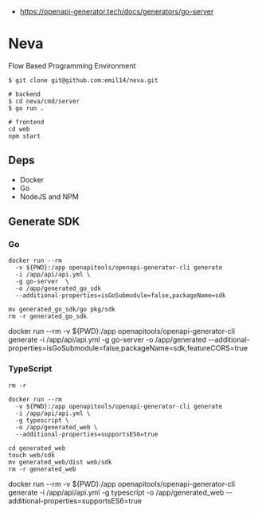 - https://openapi-generator.tech/docs/generators/go-server

# Neva

Flow Based Programming Environment

```shell
$ git clone git@github.com:emil14/neva.git

# backend
$ cd neva/cmd/server
$ go run .

# frontend
cd web
npm start
```

## Deps

- Docker
- Go
- NodeJS and NPM

## Generate SDK

### Go

```shell
docker run --rm
  -v ${PWD}:/app openapitools/openapi-generator-cli generate
  -i /app/api/api.yml \
  -g go-server  \
  -o /app/generated_go_sdk
  --additional-properties=isGoSubmodule=false,packageName=sdk

mv generated_go_sdk/go pkg/sdk
rm -r generated_go_sdk
```

docker run --rm -v ${PWD}:/app openapitools/openapi-generator-cli generate -i /app/api/api.yml -g go-server -o /app/generated --additional-properties=isGoSubmodule=false,packageName=sdk,featureCORS=true

### TypeScript

```shell
rm -r

docker run --rm
  -v ${PWD}:/app openapitools/openapi-generator-cli generate
  -i /app/api/api.yml \
  -g typescript \
  -o /app/generated_web \
  --additional-properties=supportsES6=true

cd generated_web
touch web/sdk
mv generated_web/dist web/sdk
rm -r generated_web
```

docker run --rm -v ${PWD}:/app openapitools/openapi-generator-cli generate -i /app/api/api.yml -g typescript -o /app/generated_web --additional-properties=supportsES6=true
